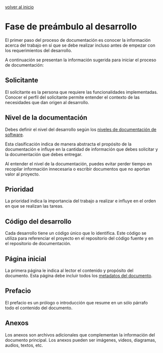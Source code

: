 [volver al inicio](/readme.md)

# Fase de preámbulo al desarrollo

El primer paso del proceso de documentación es conocer la información acerca del trabajo en sí que se debe realizar incluso antes de empezar con los requerimientos del desarrollo.

A continuación se presentan la información sugerida para iniciar el proceso de documentación:

## Solicitante

El solicitante es la persona que requiere las funcionalidades implementadas. Conocer el perfil del solicitante permite entender el contexto de las necesidades que dan origen al desarrollo.

## Nivel de la documentación

Debes definir el nivel del desarrollo según los [niveles de documentación de software](/readme.md).

Esta clasificación indica de manera abstracta el propósito de la documentación e influye en la cantidad de información que debes solicitar y la documentación que debes entregar.

Al entender el nivel de la documentación, puedes evitar perder tiempo en recopilar información innecesaria o escribir documentos que no aportan valor al proyecto.

## Prioridad

La prioridad indica la importancia del trabajo a realizar e influye en el orden en que se realizan las tareas.

## Código del desarrollo

Cada desarrollo tiene un código único que lo identifica. Este código se utiliza para referenciar el proyecto en el repositorio del código fuente y en el repositorio de documentación.

## Página inicial

La primera página le indica al lector el contenido y propósito del documento. Esta página debe incluir todos los [metadatos del documento](/docs/meta.md).

## Prefacio

El prefacio es un prólogo o introducción que resume en un sólo párrafo todo el contenido del documento.

## Anexos

Los anexos son archivos adicionales que complementan la información del documento principal. Los anexos pueden ser imágenes, videos, diagramas, audios, textos, etc.